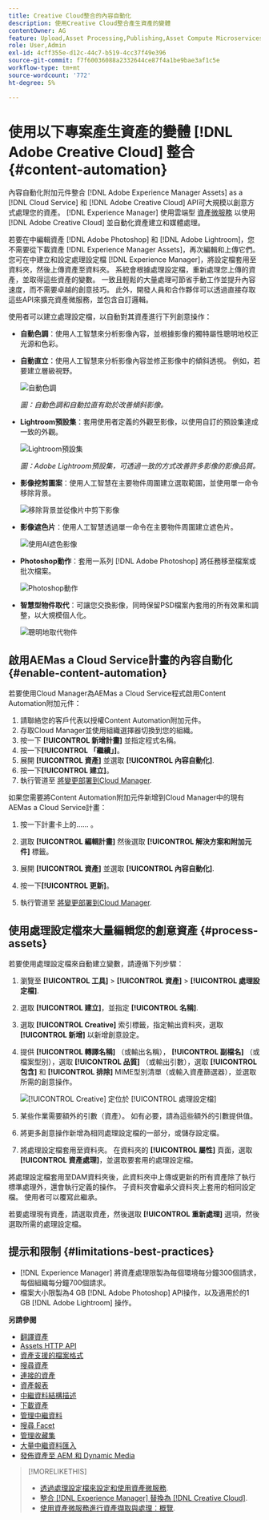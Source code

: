 ```yaml
---
title: Creative Cloud整合的內容自動化
description: 使用Creative Cloud整合產生資產的變體
contentOwner: AG
feature: Upload,Asset Processing,Publishing,Asset Compute Microservices,Workflow
role: User,Admin
exl-id: 4cff355e-d12c-44c7-b519-4cc37f49e396
source-git-commit: f7f60036088a2332644ce87f4a1be9bae3af1c5e
workflow-type: tm+mt
source-wordcount: '772'
ht-degree: 5%

---
```


# 使用以下專案產生資產的變體 [!DNL Adobe Creative Cloud] 整合 {#content-automation}

內容自動化附加元件整合 [!DNL Adobe Experience Manager Assets] as a [!DNL Cloud Service] 和 [!DNL Adobe Creative Cloud] API可大規模以創意方式處理您的資產。 [!DNL Experience Manager] 使用雲端型 [資產微服務](/help/assets/asset-microservices-overview.md) 以使用 [!DNL Adobe Creative Cloud] 並自動化資產建立和媒體處理。

若要在中編輯資產 [!DNL Adobe Photoshop] 和 [!DNL Adobe Lightroom]，您不需要從下載資產 [!DNL Experience Manager Assets]，再次編輯和上傳它們。 您可在中建立和設定處理設定檔 [!DNL Experience Manager]，將設定檔套用至資料夾，然後上傳資產至資料夾。 系統會根據處理設定檔，重新處理您上傳的資產，並取得這些資產的變數。 一致且輕鬆的大量處理可節省手動工作並提升內容速度，而不需要卓越的創意技巧。 此外，開發人員和合作夥伴可以透過直接存取這些API來擴充資產微服務，並包含自訂邏輯。

使用者可以建立處理設定檔，以自動對其資產進行下列創意操作：

* **自動色調**：使用人工智慧來分析影像內容，並根據影像的獨特屬性聰明地校正光源和色彩。

* **自動直立**：使用人工智慧來分析影像內容並修正影像中的傾斜透視。 例如，若要建立層級視野。

  ![自動色調](/help/assets/assets/content-automation-autotone.png)

  *圖：自動色調和自動拉直有助於改善傾斜影像。*

* **Lightroom預設集**：套用使用者定義的外觀至影像，以使用自訂的預設集達成一致的外觀。

  ![Lightroom預設集](/help/assets/assets/content-automation-lrpresets.png)

  *圖：Adobe Lightroom預設集，可透過一致的方式改善許多影像的影像品質。*

* **影像挖剪圖案**：使用人工智慧在主要物件周圍建立選取範圍，並使用單一命令移除背景。

  ![移除背景並從像片中剪下影像](/help/assets/assets/content-automation-backgroundremove.png)

* **影像遮色片**：使用人工智慧透過單一命令在主要物件周圍建立遮色片。

  ![使用AI遮色影像](/help/assets/assets/content-automation-mask.png)

* **Photoshop動作**：套用一系列 [!DNL Adobe Photoshop] 將任務移至檔案或批次檔案。

  ![Photoshop動作](/help/assets/assets/content-automation-psactions.png)

* **智慧型物件取代**：可讓您交換影像，同時保留PSD檔案內套用的所有效果和調整，以大規模個人化。

  ![聰明地取代物件](/help/assets/assets/content-automation-objectreplace.png)

## 啟用AEMas a Cloud Service計畫的內容自動化 {#enable-content-automation}

若要使用Cloud Manager為AEMas a Cloud Service程式啟用Content Automation附加元件：

1. 請聯絡您的客戶代表以授權Content Automation附加元件。
1. 存取Cloud Manager並使用組織選擇器切換到您的組織。
1. 按一下 **[!UICONTROL 新增計畫]** 並指定程式名稱。
1. 按一下&#x200B;**[!UICONTROL 「繼續」]**。
1. 展開 **[!UICONTROL 資產]** 並選取 **[!UICONTROL 內容自動化]**.
1. 按一下&#x200B;**[!UICONTROL 建立]**。
1. 執行管道至 [將變更部署到Cloud Manager](https://experienceleague.adobe.com/docs/experience-manager-cloud-service/content/implementing/using-cloud-manager/deploy-code.html).

如果您需要將Content Automation附加元件新增到Cloud Manager中的現有AEMas a Cloud Service計畫：

1. 按一下計畫卡上的…… 。

1. 選取 **[!UICONTROL 編輯計畫]** 然後選取 **[!UICONTROL 解決方案和附加元件]** 標籤。

1. 展開 **[!UICONTROL 資產]** 並選取 **[!UICONTROL 內容自動化]**.
1. 按一下&#x200B;**[!UICONTROL 更新]**。
1. 執行管道至 [將變更部署到Cloud Manager](https://experienceleague.adobe.com/docs/experience-manager-cloud-service/content/implementing/using-cloud-manager/deploy-code.html).

## 使用處理設定檔來大量編輯您的創意資產 {#process-assets}

若要使用處理設定檔來自動建立變數，請遵循下列步驟：

1. 瀏覽至 **[!UICONTROL 工具]** > **[!UICONTROL 資產]** > **[!UICONTROL 處理設定檔]**.

1. 選取 **[!UICONTROL 建立]**，並指定 **[!UICONTROL 名稱]**.

1. 選取 **[!UICONTROL Creative]** 索引標籤，指定輸出資料夾，選取 **[!UICONTROL 新增]** 以新增創意設定。

1. 提供 **[!UICONTROL 轉譯名稱]** （或輸出名稱）， **[!UICONTROL 副檔名]** （或檔案型別），選取 **[!UICONTROL 品質]** （或輸出引數），選取 **[!UICONTROL 包含]** 和 **[!UICONTROL 排除]** MIME型別清單（或輸入資產篩選器），並選取所需的創意操作。

   ![[!UICONTROL Creative] 定位於 [!UICONTROL 處理設定檔]](assets/creative-processing-profile.png)

1. 某些作業需要額外的引數（資產）。 如有必要，請為這些額外的引數提供值。

1. 將更多創意操作新增為相同處理設定檔的一部分，或儲存設定檔。

1. 將處理設定檔套用至資料夾。 在資料夾的 **[!UICONTROL 屬性]** 頁面，選取 **[!UICONTROL 資產處理]**，並選取要套用的處理設定檔。

將處理設定檔套用至DAM資料夾後，此資料夾中上傳或更新的所有資產除了執行標準處理外，還會執行定義的操作。 子資料夾會繼承父資料夾上套用的相同設定檔。 使用者可以覆寫此繼承。

若要處理現有資產，請選取資產，然後選取 **[!UICONTROL 重新處理]** 選項，然後選取所需的處理設定檔。

## 提示和限制 {#limitations-best-practices}

* [!DNL Experience Manager] 將資產處理限製為每個環境每分鐘300個請求，每個組織每分鐘700個請求。
* 檔案大小限製為4 GB [!DNL Adobe Photoshop] API操作，以及適用於的1 GB [!DNL Adobe Lightroom] 操作。

**另請參閱**

* [翻譯資產](translate-assets.md)
* [Assets HTTP API](mac-api-assets.md)
* [資產支援的檔案格式](file-format-support.md)
* [搜尋資產](search-assets.md)
* [連接的資產](use-assets-across-connected-assets-instances.md)
* [資產報表](asset-reports.md)
* [中繼資料結構描述](metadata-schemas.md)
* [下載資產](download-assets-from-aem.md)
* [管理中繼資料](manage-metadata.md)
* [搜尋 Facet](search-facets.md)
* [管理收藏集](manage-collections.md)
* [大量中繼資料匯入](metadata-import-export.md)
* [發佈資產至 AEM 和 Dynamic Media](/help/assets/publish-assets-to-aem-and-dm.md)

>[!MORELIKETHIS]
>
>* [透過處理設定檔來設定和使用資產微服務](/help/assets/asset-microservices-configure-and-use.md).
>* [整合 [!DNL Experience Manager] 替換為 [!DNL Creative Cloud]](/help/assets/aem-cc-integration-best-practices.md).
>* [使用資產微服務進行資產擷取與處理：概覽](/help/assets/asset-microservices-overview.md).
